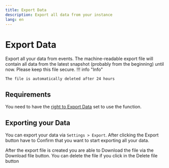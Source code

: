 ```yaml
---
title: Export Data
description: Export all data from your instance
lang: en
---
```


# Export Data

Export all your data from events. The machine-readable export file will contain all data from the latest snapshot (probably from the beginning) until now. Please keep this file secure.
!!! info "Info"

    The file is automatically deleted after 24 hours

## Requirements

You need to have the [right to Export Data](rights-and-permissions.md) set to use the function.

## Exporting your Data

You can export your data via ```Settings > Export```.
After clicking the Export button have to Confirm that you want to start exporting all your data.

After the export file is created you are able to Download the file via the Download file button.
You can delete the file if you click in the Delete file button
